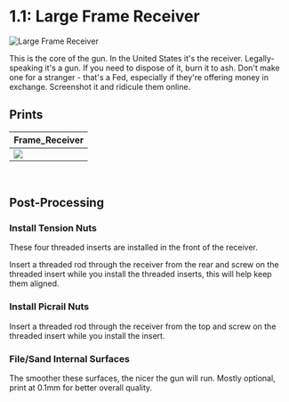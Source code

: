 # 1.1: Large Frame Receiver

![Large Frame Receiver](Preview_Frame.jpg)

This is the core of the gun. In the United States it's the receiver.
Legally-speaking it's a gun. If you need to dispose of it, burn it to ash.
Don't make one for a stranger - that's a Fed, especially if they're offering
money in exchange. Screenshot it and ridicule them online.

## Prints
| Frame_Receiver |
|-|
|![](Frame_Receiver_thumb.jpg)|
<br/>

<!-- NEW PAGE -->
## Post-Processing

### Install Tension Nuts
These four threaded inserts are installed in the front of the receiver.

Insert a threaded rod through the receiver from the rear and screw on the
threaded insert while you install the threaded inserts, this will help keep
them aligned.

### Install Picrail Nuts
Insert a threaded rod through the receiver from the top and screw on the
threaded insert while you install the insert.


### File/Sand Internal Surfaces
The smoother these surfaces, the nicer the gun will run. Mostly optional, print
at 0.1mm for better overall quality.